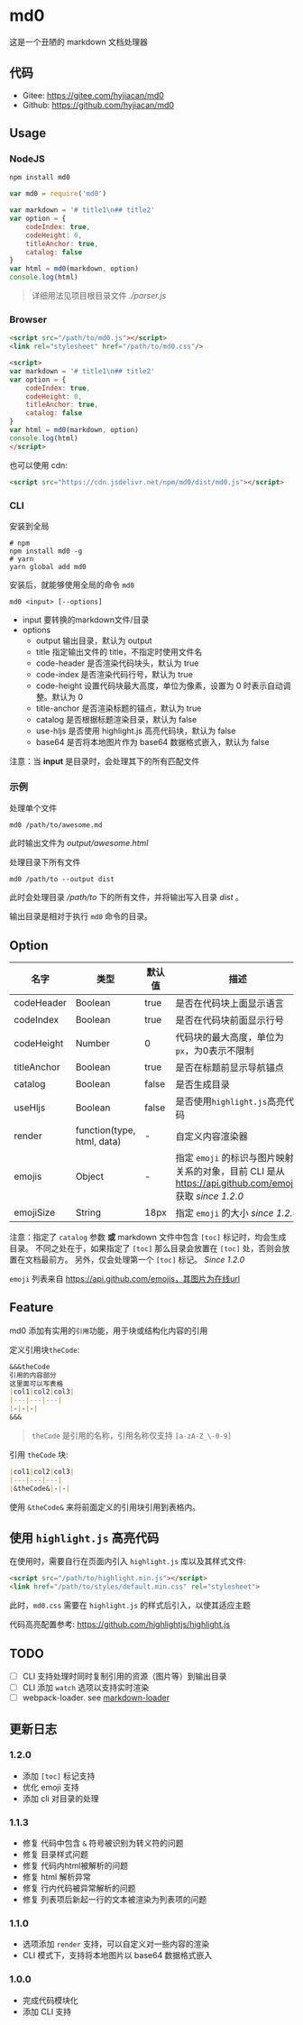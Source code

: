 # md0

这是一个丑陋的 markdown 文档处理器

## 代码

- Gitee: https://gitee.com/hyjiacan/md0
- Github: https://github.com/hyjiacan/md0

## Usage

### NodeJS

```bash
npm install md0
```

```javascript
var md0 = require('md0')

var markdown = '# title1\n## title2'
var option = {
    codeIndex: true,
    codeHeight: 0,
    titleAnchor: true,
    catalog: false
}
var html = md0(markdown, option)
console.log(html)
```

> 详细用法见项目根目录文件 *./parser.js*

### Browser

```html
<script src="/path/to/md0.js"></script>
<link rel="stylesheet" href="/path/to/md0.css"/>

<script>
var markdown = '# title1\n## title2'
var option = {
    codeIndex: true,
    codeHeight: 0,
    titleAnchor: true,
    catalog: false
}
var html = md0(markdown, option)
console.log(html)
</script>
```

也可以使用 cdn:

```html
<script src="https://cdn.jsdelivr.net/npm/md0/dist/md0.js"></script>
```

### CLI

安装到全局

```shell
# npm
npm install md0 -g
# yarn
yarn global add md0
```

安装后，就能够使用全局的命令 `md0`

```shell script
md0 <input> [--options]
```

- input 要转换的markdown文件/目录
- options
    - output 输出目录，默认为 output
    - title 指定输出文件的 title，不指定时使用文件名
    - code-header 是否渲染代码块头，默认为 true
    - code-index 是否渲染代码行号，默认为 true
    - code-height 设置代码块最大高度，单位为像素，设置为 0 时表示自动调整。默认为 0
    - title-anchor 是否渲染标题的锚点，默认为 true
    - catalog 是否根据标题渲染目录，默认为 false
    - use-hljs 是否使用 highlight.js 高亮代码块，默认为 false
    - base64 是否将本地图片作为 base64 数据格式嵌入，默认为 false

注意：当 **input** 是目录时，会处理其下的所有匹配文件 

### 示例

处理单个文件

```shell
md0 /path/to/awesome.md
```

此时输出文件为 *output/awesome.html* 

处理目录下所有文件

```shell
md0 /path/to --output dist
```

此时会处理目录 */path/to* 下的所有文件，并将输出写入目录 *dist* 。

输出目录是相对于执行 `md0` 命令的目录。

## Option

|名字|类型|默认值|描述|
|---|---|---|---|
|codeHeader|Boolean|true|是否在代码块上面显示语言|
|codeIndex|Boolean|true|是否在代码块前面显示行号|
|codeHeight|Number|0|代码块的最大高度，单位为`px`，为0表示不限制|
|titleAnchor|Boolean|true|是否在标题前显示导航锚点|
|catalog|Boolean|false|是否生成目录|
|useHljs|Boolean|false|是否使用`highlight.js`高亮代码|
|render|function(type, html, data)|-|自定义内容渲染器|
|emojis|Object|-|指定 `emoji` 的标识与图片映射关系的对象，目前 CLI 是从 https://api.github.com/emojis 获取 *since 1.2.0*|
|emojiSize|String|18px|指定 `emoji` 的大小 *since 1.2.0*|

注意：指定了 `catalog` 参数 **或** markdown 文件中包含 `[toc]` 标记时，均会生成目录。
不同之处在于，如果指定了 `[toc]` 那么目录会放置在 `[toc]` 处，否则会放置在文档最前方。
另外，仅会处理第一个 `[toc]` 标记。 *Since 1.2.0*

`emoji` 列表来自 https://api.github.com/emojis，其图片为在线url

## Feature

md0 添加有实用的`引用`功能，用于块或结构化内容的引用

定义引用块`theCode`:

```markdown
&&&theCode
引用的内容部分
这里面可以写表格
|col1|col2|col3|
|---|---|---|
|-|-|-|
&&&
```

> `theCode` 是引用的名称，引用名称仅支持 `[a-zA-Z_\-0-9]`

引用 `theCode` 块:

```markdown
|col1|col2|col3|
|---|---|---|
|&theCode&|-|-|
```
使用 `&theCode&` 来将前面定义的引用块引用到表格内。

## 使用 `highlight.js` 高亮代码

在使用时，需要自行在页面内引入 `highlight.js` 库以及其样式文件:

```html
<script src="/path/to/highlight.min.js"></script>
<link href="/path/to/styles/default.min.css" rel="stylesheet">
```

此时，`md0.css` 需要在 `highlight.js` 的样式后引入，以使其适应主题

代码高亮配置参考: https://github.com/highlightjs/highlight.js

## TODO

- [ ] CLI 支持处理时同时复制引用的资源（图片等）到输出目录
- [ ] CLI 添加 `watch` 选项以支持实时渲染
- [ ] webpack-loader. see [markdown-loader](https://www.npmjs.com/package/markdown-loader)

## 更新日志

### 1.2.0

- 添加 `[toc]` 标记支持
- 优化 emoji 支持
- 添加 cli 对目录的处理

### 1.1.3

- 修复 代码中包含 `&` 符号被识别为转义符的问题
- 修复 目录样式问题
- 修复 代码内html被解析的问题
- 修复 html 解析异常
- 修复 行内代码被异常解析的问题
- 修复 列表项后新起一行的文本被渲染为列表项的问题

### 1.1.0

- 选项添加 `render` 支持，可以自定义对一些内容的渲染
- CLI 模式下，支持将本地图片以 base64 数据格式嵌入

### 1.0.0

- 完成代码模块化
- 添加 CLI 支持
